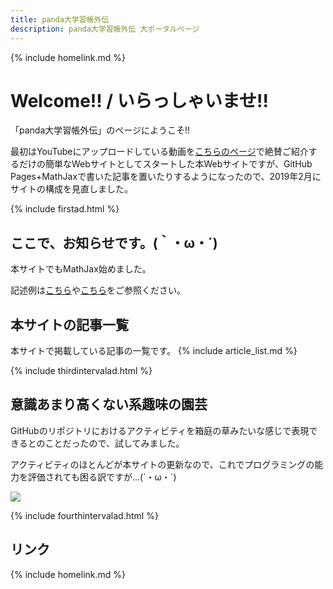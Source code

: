 ```yaml
---
title: panda大学習帳外伝
description: panda大学習帳外伝 大ポータルページ
---
```

{% include homelink.md %}

# Welcome!! / いらっしゃいませ!!
「panda大学習帳外伝」のページにようこそ!!

最初はYouTubeにアップロードしている動画を[こちらのページ](https://sidestory.pandanote.info/youtube.html)で絶賛ご紹介するだけの簡単なWebサイトとしてスタートした本Webサイトですが、GitHub Pages+MathJaxで書いた記事を置いたりするようになったので、2019年2月にサイトの構成を見直しました。

{% include firstad.html %}

## ここで、お知らせです。(｀・ω・´)
本サイトでもMathJax始めました。

記述例は[こちら](https://sidestory.pandanote.info/3657bis.html)や[こちら](https://sidestory.pandanote.info/3810bis.html)をご参照ください。

## 本サイトの記事一覧
本サイトで掲載している記事の一覧です。
{% include article_list.md %}

{% include thirdintervalad.html %}

## 意識あまり高くない系趣味の園芸
GitHubのリポジトリにおけるアクティビティを箱庭の草みたいな感じで表現できるとのことだったので、試してみました。

アクティビティのほとんどが本サイトの更新なので、これでプログラミングの能力を評価されても困る訳ですが…(´・ω・`)

<img src="https://grass-graph.moshimo.works/images/pandanote-info.png">

{% include fourthintervalad.html %}

## リンク
{% include homelink.md %}

